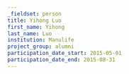 ```yaml
---
_fieldset: person
title: Yihong Luo
first_name: Yihong
last_name: Luo
institution: Manulife
project_group: alumni
participation_date_start: 2015-05-01
participation_date_end: 2015-08-31
---
```

